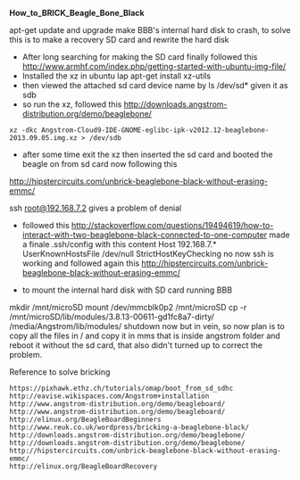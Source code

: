 **How_to_BRICK_Beagle_Bone_Black**

apt-get update and upgrade make BBB's internal hard disk to crash, to solve this is to make a recovery SD card and rewrite the hard disk

* After long searching for making the SD card
finally followed this 
	http://www.armhf.com/index.php/getting-started-with-ubuntu-img-file/
* Installed the xz in ubuntu lap
	apt-get install xz-utils
* then viewed the attached sd card device name by
ls /dev/sd*
given it as sdb
* so run the xz, followed this
http://downloads.angstrom-distribution.org/demo/beaglebone/
```
xz -dkc Angstrom-Cloud9-IDE-GNOME-eglibc-ipk-v2012.12-beaglebone-2013.09.05.img.xz > /dev/sdb
```

* after some time exit the xz
then inserted the sd card and booted the beagle on from sd card now following this 

http://hipstercircuits.com/unbrick-beaglebone-black-without-erasing-emmc/

ssh root@192.168.7.2
gives a problem of denial

* followed this
http://stackoverflow.com/questions/19494619/how-to-interact-with-two-beaglebone-black-connected-to-one-computer made a finale 
.ssh/config
with this content
Host 192.168.7.* UserKnownHostsFile /dev/null StrictHostKeyChecking no
now ssh is working and followed again this
http://hipstercircuits.com/unbrick-beaglebone-black-without-erasing-emmc/

* to mount the internal hard disk with SD card running BBB

mkdir /mnt/microSD mount /dev/mmcblk0p2 /mnt/microSD
cp -r /mnt/microSD/lib/modules/3.8.13-00611-gd1fc8a7-dirty/ /media/Angstrom/lib/modules/
shutdown now
but in vein, so now plan is to copy all the files in / and copy it in mms that is inside angstrom folder and reboot it without the sd card, that also didn't turned up to correct the problem.

Reference to solve bricking
```
https://pixhawk.ethz.ch/tutorials/omap/boot_from_sd_sdhc http://eavise.wikispaces.com/Angstrom+installation 
http://www.angstrom-distribution.org/demo/beagleboard/ http://www.angstrom-distribution.org/demo/beagleboard/ http://elinux.org/BeagleBoardBeginners 
http://www.reuk.co.uk/wordpress/bricking-a-beaglebone-black/ 
http://downloads.angstrom-distribution.org/demo/beaglebone/ 
http://downloads.angstrom-distribution.org/demo/beaglebone/ 
http://hipstercircuits.com/unbrick-beaglebone-black-without-erasing-emmc/ 
http://elinux.org/BeagleBoardRecovery